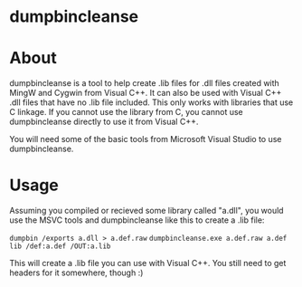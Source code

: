 # dumpbincleanse

About
=====

dumpbincleanse is a tool to help create .lib files for .dll files created with MingW and Cygwin from Visual C++. It can also be used with Visual C++ .dll files that have no .lib file included.
This only works with libraries that use C linkage. If you cannot use the library from C, you cannot use dumpbincleanse directly to use it from Visual C++.

You will need some of the basic tools from Microsoft Visual Studio to use dumpbincleanse.

Usage
=====

Assuming you compiled or recieved some library called "a.dll", you would use the MSVC tools and dumpbincleanse like this to create a .lib file:

`dumpbin /exports a.dll > a.def.raw`
`dumpbincleanse.exe a.def.raw a.def`
`lib /def:a.def /OUT:a.lib`

This will create a .lib file you can use with Visual C++. You still need to get headers for it somewhere, though :)